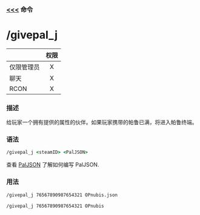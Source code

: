 ### [<<<](README_ZH_CN.md) 命令

# /givepal_j

| |权限|
|-|:---------:|
|仅限管理员|X|
|聊天|X|
|RCON|X|

### 描述
给玩家一个拥有提供的属性的伙伴。如果玩家携带的帕鲁已满，将进入帕鲁终端。

### 语法

```cmd
/givepal_j <steamID> <PalJSON>
```
查看 [PalJSON](../Files/PalJSON_ZH_CN.md#json-file-template) 了解如何编写 PalJSON.

### 用法
```cmd
/givepal_j 76567890987654321 OPnubis.json
```
```cmd
/givepal_j 76567890987654321 OPnubis
```
